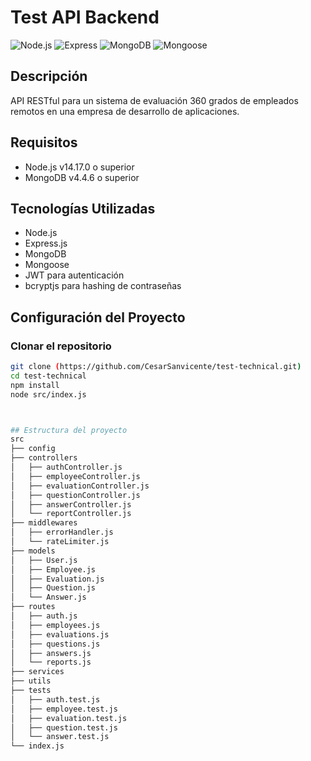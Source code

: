 # Test API Backend

![Node.js](https://img.shields.io/badge/Node.js-v14.17.0-green)
![Express](https://img.shields.io/badge/Express-v4.17.1-blue)
![MongoDB](https://img.shields.io/badge/MongoDB-v4.4.6-yellow)
![Mongoose](https://img.shields.io/badge/Mongoose-v5.12.13-red)

## Descripción

API RESTful para un sistema de evaluación 360 grados de empleados remotos en una empresa de desarrollo de aplicaciones.

## Requisitos

- Node.js v14.17.0 o superior
- MongoDB v4.4.6 o superior

## Tecnologías Utilizadas

- Node.js
- Express.js
- MongoDB
- Mongoose
- JWT para autenticación
- bcryptjs para hashing de contraseñas

## Configuración del Proyecto

### Clonar el repositorio

```bash
git clone (https://github.com/CesarSanvicente/test-technical.git)
cd test-technical
npm install
node src/index.js



## Estructura del proyecto  
src
├── config
├── controllers
│   ├── authController.js
│   ├── employeeController.js
│   ├── evaluationController.js
│   ├── questionController.js
│   ├── answerController.js
│   └── reportController.js
├── middlewares
│   ├── errorHandler.js
│   └── rateLimiter.js
├── models
│   ├── User.js
│   ├── Employee.js
│   ├── Evaluation.js
│   ├── Question.js
│   └── Answer.js
├── routes
│   ├── auth.js
│   ├── employees.js
│   ├── evaluations.js
│   ├── questions.js
│   ├── answers.js
│   └── reports.js
├── services
├── utils
├── tests
│   ├── auth.test.js
│   ├── employee.test.js
│   ├── evaluation.test.js
│   ├── question.test.js
│   └── answer.test.js
└── index.js

